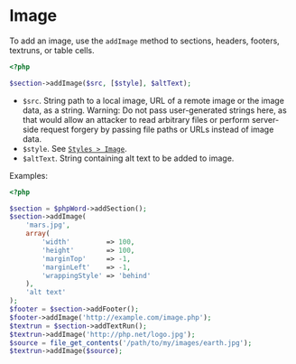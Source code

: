 # Image

To add an image, use the ``addImage`` method to sections, headers, footers, textruns, or table cells.

``` php
<?php

$section->addImage($src, [$style], $altText);
```

- ``$src``. String path to a local image, URL of a remote image or the image data, as a string. Warning: Do not pass user-generated strings here, as that would allow an attacker to read arbitrary files or perform server-side request forgery by passing file paths or URLs instead of image data.
- ``$style``. See [`Styles > Image`](../styles/image.md).
- ``$altText``. String containing alt text to be added to image.

Examples:

``` php
<?php

$section = $phpWord->addSection();
$section->addImage(
    'mars.jpg',
    array(
        'width'         => 100,
        'height'        => 100,
        'marginTop'     => -1,
        'marginLeft'    => -1,
        'wrappingStyle' => 'behind'
    ),
    'alt text'
);
$footer = $section->addFooter();
$footer->addImage('http://example.com/image.php');
$textrun = $section->addTextRun();
$textrun->addImage('http://php.net/logo.jpg');
$source = file_get_contents('/path/to/my/images/earth.jpg');
$textrun->addImage($source);
```